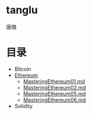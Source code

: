 # tanglu
唐璐

# 目录

- Bitcoin
- [Ethereum](Ethereum)
    - [MasteringEthereum01.md](Ethereum/MasteringEthereum01.md) 
    - [MasteringEthereum02.md](Ethereum/MasteringEthereum02.md) 
    - [MasteringEthereum05.md](Ethereum/MasteringEthereum05.md) 
    - [MasteringEthereum06.md](Ethereum/MasteringEthereum06.md) 
- Solidity

